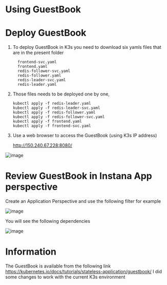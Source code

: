 Using GuestBook  
=

# Deploy GuestBook 

1. To deploy GuestBook in K3s you need to download six yamls files that are in the present folder

         frontend-svc.yaml
         frontend.yaml
         redis-follower-svc.yaml
         redis-follower.yaml
         redis-leader-svc.yaml
         redis-leader.yaml

2. Those files needs to be deployed one by one, 

       kubectl apply -f redis-leader.yaml
       kubectl apply -f redis-leader-svc.yaml
       kubectl apply -f redis-follower.yaml
       kubectl apply -f redis-follower-svc.yaml
       kubectl apply -f frontend.yaml
       kubectl apply -f frontend-svc.yaml     

3. Use a web browser to access the GuestBook (using K3s IP address)

      http://150.240.67.228:8080/

![image](https://github.com/user-attachments/assets/d14cd08a-5abf-4e04-946f-ccd47ebe0eb3)


# Review GuestBook in Instana App perspective


Create an Application Perspective and use the following filter for example

![image](https://github.com/user-attachments/assets/8c03aa36-0f0d-4706-a207-ea5c13b3f635)

You will see the following dependencies

![image](https://github.com/user-attachments/assets/b641d069-25a9-467e-a349-2468900ce13d)



Information
=

The GuestBook is available from the following link https://kubernetes.io/docs/tutorials/stateless-application/guestbook/ 
I did some changes to work with the current K3s environment

  
 
